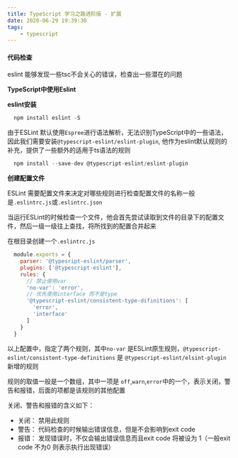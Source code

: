 ```yaml
---
title: TypeScript 学习之路进阶版 - 扩展
date: 2020-06-29 19:39:30
tags:
    - typescript
---
```


#### 代码检查

 eslint 能够发现一些tsc不会关心的错误，检查出一些潜在的问题

 **TypeScript中使用Eslint**

  **eslint安装**

  ~~~js
    npm install eslint -S
  ~~~

  由于ESLint 默认使用`Espree`进行语法解析，无法识别TypeScript中的一些语法，因此我们需要安装`@typescript-eslint/eslint-plugin`, 他作为eslint默认规则的补充，提供了一些额外的适用于ts语法的规则

  ~~~js
    npm install --save-dev @typescript-eslint/eslint-plugin
  ~~~

  **创建配置文件**

  ESLint 需要配置文件来决定对哪些规则进行检查配置文件的名称一般是`.eslintrc.js`或`.eslintrc.json`

  当运行ESLint的时候检查一个文件，他会首先尝试读取到文件的目录下的配置文件，然后一级一级往上查找，将所找到的配置合并起来

  在根目录创建一个`.eslintrc.js`

  ~~~js
    module.exports = {
      parser: '@typesript-eslint/parser',
      plugins: ['@typescript-eslint'],
      rules: {
        // 禁止使用var
        'no-var': 'error',
        // 优先使用interface 而不是type
        '@typescript-eslint/consistent-type-difinitions': [
          'error',
          'interface'
        ]
      }
    }
  ~~~

  以上配置中，指定了两个规则，其中`no-var` 是ESLint原生规则，`@typescript-eslint/consistent-type-definitions` 是 `@typescript-eslint/elsint-plugin` 新增的规则

  规则的取值一般是一个数组，其中一项是 `off`,`warn`,`error`中的一个，表示关闭，警告和报错，后面的项都是该规则的其他配置

  关闭、警告和报错的含义如下：
  * 关闭： 禁用此规则
  * 警告： 代码检查的时候输出错误信息，但是不会影响到exit code
  * 报错： 发现错误时，不仅会输出错误信息而且exit code 将被设为 1（一般exit code 不为0 则表示执行出现错误）
